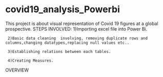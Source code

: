 # covid19_analysis_Powerbi
This project is about visual representation of Covid 19 figures at a global prospective.
STEPS INVOLVED:
     1)Importing excel file into Power Bi.

     2)Basic data cleaning  involving, removing duplicate rows and columns,changing datatypes,replacing null values etc..

     3)Establishing relations between each tables.

     4)Creating Measures.

OVERVIEW

